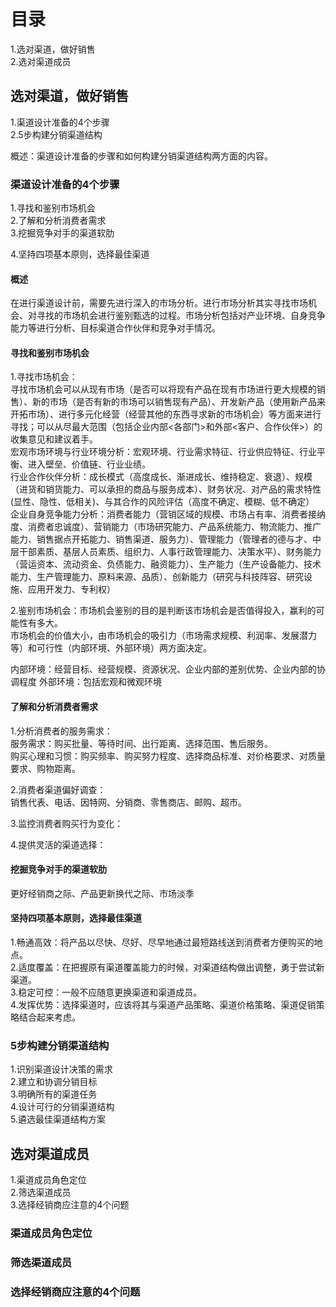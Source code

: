 # 目录
1.选对渠道，做好销售     
2.选对渠道成员      

## 选对渠道，做好销售
1.渠道设计准备的4个步骤     
2.5步构建分销渠道结构      

概述：渠道设计准备的步骤和如何构建分销渠道结构两方面的内容。   

### 渠道设计准备的4个步骤
1.寻找和鉴别市场机会      
2.了解和分析消费者需求     
3.挖掘竞争对手的渠道软肋  

4.坚持四项基本原则，选择最佳渠道     

#### 概述
在进行渠道设计前，需要先进行深入的市场分析。进行市场分析其实寻找市场机会、对寻找的市场机会进行鉴别甄选的过程。市场分析包括对产业环境、自身竞争能力等进行分析、目标渠道合作伙伴和竞争对手情况。

#### 寻找和鉴别市场机会
1.寻找市场机会：         
  寻找市场机会可以从现有市场（是否可以将现有产品在现有市场进行更大规模的销售）、新的市场（是否有新的市场可以销售现有产品）、开发新产品（使用新产品来开拓市场）、进行多元化经营（经营其他的东西寻求新的市场机会）等方面来进行寻找；可以从尽最大范围（包括企业内部<各部门>和外部<客户、合作伙伴>）的收集意见和建议着手。    
  宏观市场环境与行业环境分析：宏观环境、行业需求特征、行业供应特征、行业平衡、进入壁垒、价值链、行业业绩。    
  行业合作伙伴分析：成长模式（高度成长、渐进成长、维持稳定、衰退）、规模（进货和销货能力、可以承担的商品与服务成本）、财务状况、对产品的需求特性(显性、隐性、低相关)、与其合作的风险评估（高度不确定、模糊、低不确定）    
  企业自身竞争能力分析：消费者能力（营销区域的规模、市场占有率、消费者接纳度、消费者忠诚度）、营销能力（市场研究能力、产品系统能力、物流能力、推广能力、销售据点开拓能力、销售渠道、服务力）、管理能力（管理者的德与才、中层干部素质、基层人员素质、组织力、人事行政管理能力、决策水平）、财务能力（营运资本、流动资金、负债能力、融资能力）、生产能力（生产设备能力、技术能力、生产管理能力、原料来源、品质）、创新能力（研究与科技阵容、研究设施、应用开发力、专利权）    

2.鉴别市场机会：市场机会鉴别的目的是判断该市场机会是否值得投入，赢利的可能性有多大。    
  市场机会的价值大小，由市场机会的吸引力（市场需求规模、利润率、发展潜力等）和可行性（内部环境、外部环境）两方面决定。
  
  内部环境：经营目标、经营规模、资源状况、企业内部的差别优势、企业内部的协调程度
  外部环境：包括宏观和微观环境

#### 了解和分析消费者需求
1.分析消费者的服务需求：   
  服务需求：购买批量、等待时间、出行距离、选择范围、售后服务。   
  购买心理和习惯：购买频率、购买努力程度、选择商品标准、对价格要求、对质量要求、购物距离。  
  
2.消费者渠道偏好调查：   
  销售代表、电话、因特网、分销商、零售商店、邮购、超市。  
  
3.监控消费者购买行为变化：

4.提供灵活的渠道选择：   
#### 挖掘竞争对手的渠道软肋
更好经销商之际、产品更新换代之际、市场淡季

#### 坚持四项基本原则，选择最佳渠道
1.畅通高效：将产品以尽快、尽好、尽早地通过最短路线送到消费者方便购买的地点。    
2.适度覆盖：在把握原有渠道覆盖能力的时候，对渠道结构做出调整，勇于尝试新渠道。    
3.稳定可控：一般不应随意更换渠道和渠道成员。    
4.发挥优势：选择渠道时，应该将其与渠道产品策略、渠道价格策略、渠道促销策略结合起来考虑。   

### 5步构建分销渠道结构
1.识别渠道设计决策的需求    
2.建立和协调分销目标   
3.明确所有的渠道任务   
4.设计可行的分销渠道结构   
5.遴选最佳渠道结构方案   

## 选对渠道成员
1.渠道成员角色定位      
2.筛选渠道成员     
3.选择经销商应注意的4个问题      

### 渠道成员角色定位
### 筛选渠道成员
### 选择经销商应注意的4个问题
